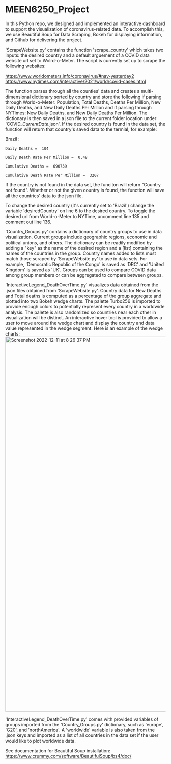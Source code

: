 # MEEN6250_Project
In this Python repo, we designed and implemented an interactive dashboard to support the visualization of coronavirus-related data. To accomplish this, we use Beautiful Soup for Data Scraping, Bokeh for displaying information, and Github for delivering the project.

'ScrapeWebsite.py' contains the function 'scrape_country' which takes two inputs: the desired country and a default arguement of a COVID data website url set to Wolrd-o-Meter. The script is currently set up to scrape the following websites:

https://www.worldometers.info/coronavirus/#nav-yesterday2
https://www.nytimes.com/interactive/2021/world/covid-cases.html

The function parses through all the counties' data and creates a multi-dimensional dictionary sorted by country and store the following if parsing through World-o-Meter: Population, Total Deaths, Deaths Per Million, New Daily Deaths, and New Daily Deaths Per Million and if parsing through NYTimes: New Daily Deaths, and New Daily Deaths Per Million. The dictionary is then saved in a json file to the current folder location under 'COVID_*CurrentDate*.json'. If the desired country is found in the data set, the function will return that country's saved data to the termial, for example:

   Brazil :
   
    Daily Deaths =  104
    
    Daily Death Rate Per Million =  0.48
    
    Cumulative Deaths =  690739
    
    Cumulative Death Rate Per Million =  3207
    
If the country is not found in the data set, the funciton will return "Country not found". Whether or not the given country is found, the function will save all the countries' data to the json file.

To change the desired country (it's currently set to 'Brazil') change the variable 'desiredCountry' on line 6 to the desired country.
To toggle the desired url from World-o-Meter to NYTime, uncomment line 135 and comment out line 136.

'Country_Groups.py' contains a dictionary of country groups to use in data visualization. Current groups include geographic regions, economic and political unions, and others. The dictionary can be readily modified by adding a "key" as the name of the desired region and a [list] containing the names of the countries in the group. Country names added to lists must match those scraped by 'ScrapeWebsite.py' to use in data sets. For example, 'Democratic Republic of the Congo' is saved as 'DRC' and 'United Kingdom' is saved as 'UK'. Groups can be used to compare COVID data among group members or can be aggregated to compare between groups.

'InteractiveLegend_DeathOverTime.py' visualizes data obtained from the .json files obtained from 'ScrapeWebsite.py'. Country data for New Deaths and Total deaths is computed as a percentage of the group aggregate and plotted into two Bokeh wedge charts. The palette Turbo256 is imported to provide enough colors to potentially represent every country in a worldwide analysis. The palette is also randomized so countries near each other in visualization will be distinct. An interactive hover tool is provided to allow a user to move around the wedge chart and display the country and data value represented in the wedge segment. 
Here is an example of the wedge charts:
<img width="1176" alt="Screenshot 2022-12-11 at 8 26 37 PM" src="https://user-images.githubusercontent.com/107783708/206954816-42cb9c95-c920-47de-8a7d-41030b45e26e.png">

'InteractiveLegend_DeathOverTime.py' comes with provided variables of groups imported from the 'Country_Groups.py' dictionary, such as 'europe', 'G20', and 'northAmerica'. A 'worldwide' variable is also taken from the .json keys and imported as a list of all countries in the data set if the user would like to plot worldwide data. 
 
See documentation for Beautiful Soup installation: 
https://www.crummy.com/software/BeautifulSoup/bs4/doc/



